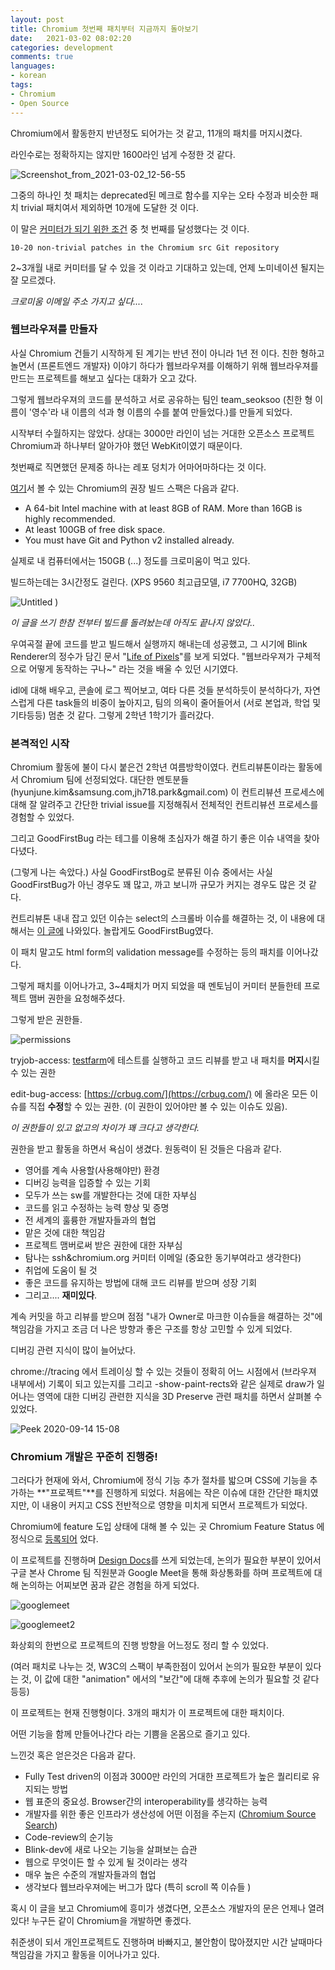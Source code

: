 ```yaml
---
layout: post
title: Chromium 첫번째 패치부터 지금까지 돌아보기
date:   2021-03-02 08:02:20
categories: development
comments: true
languages:
- korean
tags:
- Chromium
- Open Source
---		
```


Chromium에서 활동한지 반년정도 되어가는 것 같고, 11개의 패치를 머지시켰다. 

라인수로는 정확하지는 않지만 1600라인 넘게 수정한 것 같다.

![Screenshot_from_2021-03-02_12-56-55](https://user-images.githubusercontent.com/18409763/109617938-5360a000-7b7a-11eb-86a0-1bd7d6d20773.png)

그중의 하나인 첫 패치는 deprecated된 메크로 함수를 지우는 오타 수정과 비슷한 패치 trivial 패치여서 제외하면 10개에 도달한 것 이다.

이 말은 [커미터가 되기 위한 조건](http://www.chromium.org/getting-involved/become-a-committer) 중 첫 번째를 달성했다는 것 이다. 

`10-20 non-trivial patches in the Chromium src Git repository`


2~3개월 내로 커미터를 달 수 있을 것 이라고 기대하고 있는데, 언제 노미네이션 될지는 잘 모르겠다.

*크로미움 이메일 주소 가지고 싶다....*

### 웹브라우져를 만들자

사실 Chromium 건들기 시작하게 된 계기는 반년 전이 아니라 1년 전 이다. 친한 형하고 놀면서 (프론트엔드 개발자) 이야기 하다가 웹브라우져를 이해하기 위해 웹브라우져를 만드는 프로젝트를 해보고 싶다는 대화가 오고 갔다.

 그렇게 웹브라우져의 코드를 분석하고 서로 공유하는 팀인 team_seoksoo (친한 형 이름이 '영수'라 내 이름의 석과 형 이름의 수를 붙여 만들었다.)를 만들게 되었다.

시작부터 수월하지는 않았다. 상대는 3000만 라인이 넘는 거대한 오픈소스 프로젝트 Chromium과 하나부터 알아가야 했던 WebKit이였기 때문이다.

첫번째로 직면했던 문제중 하나는 레포 덩치가 어마어마하다는 것 이다. 

[여기](https://chromium.googlesource.com/chromium/src/+/master/docs/linux/build_instructions.md)서 볼 수 있는 Chromium의 권장 빌드 스팩은 다음과 같다.

- A 64-bit Intel machine with at least 8GB of RAM. More than 16GB is highly recommended.
- At least 100GB of free disk space.
- You must have Git and Python v2 installed already.

실제로 내 컴퓨터에서는 150GB (...) 정도를 크로미움이 먹고 있다.

빌드하는데는 3시간정도 걸린다. (XPS 9560 최고급모델, i7 7700HQ, 32GB) 

![Untitled](https://user-images.githubusercontent.com/18409763/109617999-66737000-7b7a-11eb-9fae-0f4199fe7f27.png)
)

*이 글을 쓰기 한참 전부터 빌드를 돌려놨는데 아직도 끝나지 않았다..*

우여곡절 끝에 코드를 받고 빌드해서 실행까지 해내는데 성공했고, 그 시기에 Blink Renderer의 정수가 담긴 문서 "[Life of Pixels](http://bit.ly/lifeofapixel)"를 보게 되었다. "웹브라우져가 구체적으로 어떻게 동작하는 구나~" 라는 것을 배울 수 있던 시기였다.

idl에 대해 배우고, 콘솔에 로그 찍어보고, 여타 다른 것들 분석하듯이 분석하다가,  자연스럽게 다른 task들의 비중이 높아지고, 팀의 의욕이 줄어들어서 (서로 본업과, 학업 및 기타등등) 멈춘 것 같다. 그렇게 2학년 1학기가 흘러갔다. 

### 본격적인 시작

Chromium 활동에 불이 다시 붙은건 2학년 여름방학이였다. 컨트리뷰톤이라는 활동에서  Chromium 팀에 선정되었다. 대단한 멘토분들 (hyunjune.kim&samsung.com,jh718.park&gmail.com) 이 컨트리뷰션 프로세스에 대해 잘 알려주고 간단한 trivial issue를 지정해줘서 전체적인 컨트리뷰션 프로세스를 경험할 수 있었다.

그리고 GoodFirstBug 라는 테그를 이용해 초심자가 해결 하기 좋은 이슈 내역을 찾아다녔다.

(그렇게 나는 속았다.) 사실 GoodFirstBog로 분류된 이슈 중에서는 사실 GoodFirstBug가 아닌 경우도 꽤 많고, 까고 보니까 규모가 커지는 경우도 많은 것 같다.

컨트리뷰톤 내내 잡고 있던 이슈는 select의 스크롤바 이슈를 해결하는 것, 이 내용에 대해서는 [이 글에](https://devsdk.github.io/ko/chromium/2020/12/13/ChromiumCustomscrollbarForSelect.html) 나와있다. 놀랍게도 GoodFirstBug였다.

이 패치 말고도 html form의 validation message를 수정하는 등의 패치를 이어나갔다.

그렇게 패치를 이어나가고, 3~4패치가 머지 되었을 때 멘토님이 커미터 분들한테 프로젝트 맴버 권한을 요청해주셨다.

그렇게 받은 권한들.

![permissions](https://user-images.githubusercontent.com/18409763/109618232-a33f6700-7b7a-11eb-992d-5a754dfe5c23.png)

 tryjob-access: [testfarm](https://ci.chromium.org/p/chromium)에 테스트를 실행하고 코드 리뷰를 받고 내 패치를 **머지**시킬 수 있는 권한

edit-bug-access: [https://crbug.com/](https://crbug.com/) 에 올라온 모든 이슈를 직접 **수정**할 수 있는 권한. (이 권한이 있어야만 볼 수 있는 이슈도 있음).

*이 권한들이 있고 없고의 차이가 꽤 크다고 생각한다.*

권한을 받고 활동을 하면서 욕심이 생겼다. 원동력이 된 것들은 다음과 같다.

- 영어를 계속 사용할(사용해야만) 환경
- 디버깅 능력을 입증할 수 있는 기회
- 모두가 쓰는 sw를 개발한다는 것에 대한 자부심
- 코드를 읽고 수정하는 능력 향상 및 증명
- 전 세계의 훌륭한 개발자들과의 협업
- 맡은 것에 대한 책임감
- 프로젝트 맴버로써 받은 권한에 대한 자부심
- 탐나는 ssh&chromium.org 커미터 이메일 (중요한 동기부여라고 생각한다)
- 취업에 도움이 될 것
- 좋은 코드를 유지하는 방법에 대해 코드 리뷰를 받으며 성장 기회
- 그리고.... **재미있다**.

계속 커밋을 하고 리뷰를 받으며 점점 "내가 Owner로 마크한 이슈들을 해결하는 것"에 책임감을 가지고 조금 더 나은 방향과 좋은 구조를 항상 고민할 수 있게 되었다.

디버깅 관련 지식이 많이 늘어났다.

 chrome://tracing 에서 트레이싱 할 수 있는 것들이 정확히 어느 시점에서 (브라우져 내부에서) 기록이 되고 있는지를 그리고 -show-paint-rects와 같은 실제로 draw가 일어나는 영역에 대한 디버깅 관련한 지식을 3D Preserve 관련 패치를 하면서 살펴볼 수 있었다.

![Peek 2020-09-14 15-08](https://user-images.githubusercontent.com/18409763/109618315-bbaf8180-7b7a-11eb-95d7-1fcbc1159ff0.gif)


### Chromium 개발은 꾸준히 진행중!

그러다가 현재에 와서, Chromium에 정식 기능 추가 절차를 밟으며 CSS에 기능을 추가하는 **"프로젝트"**를 진행하게 되었다. 처음에는 작은 이슈에 대한 간단한 패치였지만, 이 내용이 커지고 CSS 전반적으로 영향을 미치게 되면서 프로젝트가 되었다.

Chromium에 feature 도입 상태에 대해 볼 수 있는 곳 Chromium Feature Status 에 정식으로 [등록되어](https://chromestatus.com/feature/5657825571241984) 었다.

이 프로젝트를 진행하며 [Design Docs](https://bit.ly/349gXjq)를 쓰게 되었는데, 논의가 필요한 부분이 있어서 구글 본사 Chrome 팀 직원분과 Google Meet을 통해 화상통화를 하며 프로젝트에 대해 논의하는 어찌보면 꿈과 같은 경험을 하게 되었다. 

![googlemeet](https://user-images.githubusercontent.com/18409763/109618401-d97ce680-7b7a-11eb-99d5-3486e6234614.png)

![googlemeet2](https://user-images.githubusercontent.com/18409763/109618399-d84bb980-7b7a-11eb-96f9-aec6610565b6.png)


 화상회의 한번으로 프로젝트의 진행 방향을 어느정도 정리 할 수 있었다. 

(여러 패치로 나누는 것, W3C의 스팩이 부족한점이 있어서 논의가 필요한 부분이 있다는 것, 이 값에 대한 "animation" 에서의 "보간"에 대해 추후에 논의가 필요할 것 같다 등등)

이 프로젝트는 현재 진행형이다. 3개의 패치가 이 프로젝트에 대한 패치이다.

어떤 기능을 함께 만들어나간다 라는 기쁨을 온몸으로 즐기고 있다.

느낀것 혹은 얻은것은 다음과 같다.

* Fully Test driven의 이점과 3000만 라인의 거대한 프로젝트가 높은 퀄리티로 유지되는 방법
* 웹 표준의 중요성. Browser간의 interoperability를 생각하는 능력
* 개발자를 위한 좋은 인프라가 생산성에 어떤 이점을 주는지 ([Chromium Source Search](https://source.chromium.org/chromium/chromium/src/+/master:third_party/blink/renderer/core/css/css_value_clamping_utils.h))
* Code-review의 순기능
* Blink-dev에 새로 나오는 기능을 살펴보는 습관
* 웹으로 무엇이든 할 수 있게 될 것이라는 생각
* 매우 높은 수준의 개발자들과의 협업
* 생각보다 웹브라우져에는 버그가 많다 (특히 scroll 쪽 이슈들 )

혹시 이 글을 보고 Chromium에 흥미가 생겼다면, 오픈소스 개발자의 문은 언제나 열려있다! 누구든 같이 Chromium을 개발하면 좋겠다.

취준생이 되서 개인프로젝트도 진행하며 바빠지고, 불안함이 많아졌지만 시간 날때마다 책임감을 가지고 활동을 이어나가고 있다.